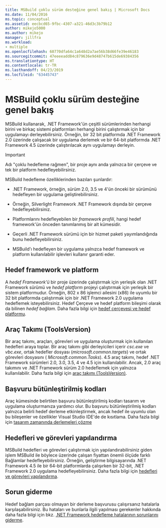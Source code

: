 ```yaml
---
title: MSBuild çoklu sürüm desteğine genel bakış | Microsoft Docs
ms.date: 11/04/2016
ms.topic: conceptual
ms.assetid: eecbcd65-9fbc-4307-a321-46d3c3b79b12
author: mikejo5000
ms.author: mikejo
manager: jillfra
ms.workload:
- multiple
ms.openlocfilehash: 60770dfa64c1a648d2a7ae56b38d66fe39e46183
ms.sourcegitcommit: 47eeeeadd84c879636e9d48747b615de69384356
ms.translationtype: HT
ms.contentlocale: tr-TR
ms.lasthandoff: 04/23/2019
ms.locfileid: "63445743"
---
```

# <a name="msbuild-multitargeting-overview"></a>MSBuild çoklu sürüm desteğine genel bakış
MSBuild kullanarak, .NET Framework'ün çeşitli sürümlerinden herhangi birini ve birkaç sistemi platformları herhangi birini çalıştırmak için bir uygulamayı derleyebilirsiniz. Örneğin, bir 32 bit platformda .NET Framework 2.0 üzerinde çalışacak bir uygulama derlemek ve bir 64-bit platformda .NET Framework 4.5 üzerinde çalıştırılacak aynı uygulamayı derleyin.

> [!IMPORTANT]
> Adı "çoklu hedefleme rağmen", bir proje aynı anda yalnızca bir çerçeve ve tek bir platform hedefleyebilirsiniz.

 MSBuild hedefleme özelliklerinden bazıları şunlardır:

- .NET Framework, örneğin, sürüm 2.0, 3.5 ve 4'ün önceki bir sürümünü hedefleyen bir uygulama geliştirebilirsiniz.

- Örneğin, Silverlight Framework .NET Framework dışında bir çerçeve hedefleyebilirsiniz.

- Platformlarını hedefleyebilen bir *framework profili*, hangi hedef framework'ün önceden tanımlanmış bir alt kümesidir.

- Geçerli .NET Framework sürümü için bir hizmet paketi yayımlandığında bunu hedefleyebilirsiniz.

- MSBuild'ı hedefleyen bir uygulama yalnızca hedef framework ve platform kullanılabilir işlevleri kullanır garanti eder.

## <a name="target-framework-and-platform"></a>Hedef framework ve platform
 A *hedef Framework'ü* bir proje üzerinde çalıştırmak için yerleşik olan .NET Framework sürümü ve *hedef platform* projeyi çalıştırmak için yerleşik bir sistem platformudur.  Örneğin, 802 x 86 işlemci ailesini (x86) ile uyumlu bir 32 bit platformda çalıştırmak için bir .NET Framework 2.0 uygulama hedeflemek isteyebilirsiniz. Hedef Çerçeve ve hedef platform bileşimi olarak da bilinen *hedef bağlam*. Daha fazla bilgi için [hedef çerçevesi ve hedef platformu](../msbuild/msbuild-target-framework-and-target-platform.md).

## <a name="toolset-toolsversion"></a>Araç Takımı (ToolsVersion)
 Bir araç takımı, araçları, görevleri ve uygulama oluşturmak için kullanılan hedefleri araya toplar. Bir araç takımı gibi derleyicileri içerir *csc.exe* ve *vbc.exe*, ortak hedefler dosyası (*microsoft.common.targets*) ve ortak görevleri dosyasını ( *Microsoft.common.Tasks*). 4.5 araç takımı, hedef .NET Framework sürümleri 2.0, 3.0, 3.5, 4 ve 4.5 için kullanılabilir. Ancak, 2.0 araç takımını ve .NET Framework sürüm 2.0 hedeflemek için yalnızca kullanılabilir. Daha fazla bilgi için [araç takımı (ToolsVersion)](../msbuild/msbuild-toolset-toolsversion.md).

## <a name="reference-assemblies"></a>Başvuru bütünleştirilmiş kodları
 Araç kümesinde belirtilen başvuru bütünleştirilmiş kodları tasarım ve uygulama oluşturmanıza yardımcı olur. Bu başvuru bütünleştirilmiş kodları yalnızca belirli hedef derleme etkinleştirmek, ancak hedef ile uyumlu olan bu bileşenler ve özellikler Visual Studio IDE'de de kısıtlama. Daha fazla bilgi için [tasarım zamanında derlemeleri çözme](../msbuild/resolving-assemblies-at-design-time.md)

## <a name="configure-targets-and-tasks"></a>Hedefleri ve görevleri yapılandırma
 MSBuild hedefleri ve görevleri çalıştırmak için yapılandırabilirsiniz giden işlem MSBuild ile böylece üzerinde çalışan fiyattan önemli ölçüde farklı Bağlamlar hedefleyebilirsiniz.  Örneğin, geliştirme bilgisayarında .NET Framework 4.5 ile bir 64-bit platformlarda çalışırken bir 32-bit, .NET Framework 2.0 uygulama hedefleyebilirsiniz. Daha fazla bilgi için [hedefleri ve görevleri yapılandırma](../msbuild/configuring-targets-and-tasks.md).

## <a name="troubleshooting"></a>Sorun giderme
 Hedef bağlam parçası olmayan bir derleme başvurusu çalışırsanız hatalarla karşılaşabilirsiniz. Bu hataları ve bunlarla ilgili yapılması gerekenler hakkında daha fazla bilgi için bkz. [.NET Framework hedefleme hatalarının sorunlarını giderme](../msbuild/troubleshooting-dotnet-framework-targeting-errors.md).